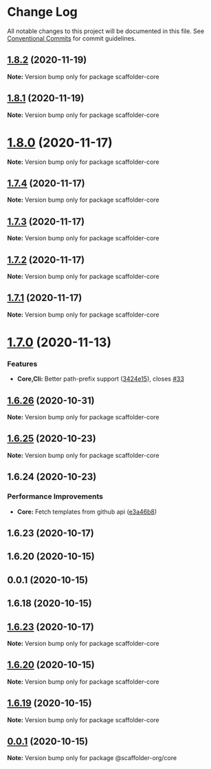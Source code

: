 # Change Log

All notable changes to this project will be documented in this file.
See [Conventional Commits](https://conventionalcommits.org) for commit guidelines.

## [1.8.2](https://github.com/galElmalah/ctf/compare/scaffolder-core@1.8.1...scaffolder-core@1.8.2) (2020-11-19)

**Note:** Version bump only for package scaffolder-core





## [1.8.1](https://github.com/galElmalah/ctf/compare/scaffolder-core@1.8.0...scaffolder-core@1.8.1) (2020-11-19)

**Note:** Version bump only for package scaffolder-core





# [1.8.0](https://github.com/galElmalah/ctf/compare/scaffolder-core@1.7.4...scaffolder-core@1.8.0) (2020-11-17)

**Note:** Version bump only for package scaffolder-core





## [1.7.4](https://github.com/galElmalah/ctf/compare/scaffolder-core@1.7.3...scaffolder-core@1.7.4) (2020-11-17)

**Note:** Version bump only for package scaffolder-core





## [1.7.3](https://github.com/galElmalah/ctf/compare/scaffolder-core@1.7.2...scaffolder-core@1.7.3) (2020-11-17)

**Note:** Version bump only for package scaffolder-core





## [1.7.2](https://github.com/galElmalah/ctf/compare/scaffolder-core@1.7.1...scaffolder-core@1.7.2) (2020-11-17)

**Note:** Version bump only for package scaffolder-core





## [1.7.1](https://github.com/galElmalah/ctf/compare/scaffolder-core@1.7.0...scaffolder-core@1.7.1) (2020-11-17)

**Note:** Version bump only for package scaffolder-core





# [1.7.0](https://github.com/galElmalah/ctf/compare/scaffolder-core@1.6.26...scaffolder-core@1.7.0) (2020-11-13)


### Features

* **Core,Cli:** Better path-prefix support ([3424e15](https://github.com/galElmalah/ctf/commit/3424e15c7ae543f63e034d6ae8567f08f95383ed)), closes [#33](https://github.com/galElmalah/ctf/issues/33)





## [1.6.26](https://github.com/galElmalah/ctf/compare/scaffolder-core@1.6.25...scaffolder-core@1.6.26) (2020-10-31)

**Note:** Version bump only for package scaffolder-core





## [1.6.25](https://github.com/galElmalah/ctf/compare/scaffolder-core@1.6.24...scaffolder-core@1.6.25) (2020-10-23)

**Note:** Version bump only for package scaffolder-core





## 1.6.24 (2020-10-23)


### Performance Improvements

* **Core:** Fetch templates from github api ([e3a46b8](https://github.com/galElmalah/ctf/commit/e3a46b87e5674d8938b15362175eff221d884bf4))



## 1.6.23 (2020-10-17)



## 1.6.20 (2020-10-15)



## 0.0.1 (2020-10-15)



## 1.6.18 (2020-10-15)





## [1.6.23](https://github.com/galElmalah/ctf/compare/v1.6.20...v1.6.23) (2020-10-17)

**Note:** Version bump only for package scaffolder-core





## [1.6.20](https://github.com/galElmalah/ctf/compare/v0.0.1...v1.6.20) (2020-10-15)

**Note:** Version bump only for package scaffolder-core





## [1.6.19](https://github.com/galElmalah/ctf/compare/v0.0.1...v1.6.19) (2020-10-15)

**Note:** Version bump only for package scaffolder-core





## [0.0.1](https://github.com/galElmalah/ctf/compare/v1.6.18...v0.0.1) (2020-10-15)

**Note:** Version bump only for package @scaffolder-org/core
